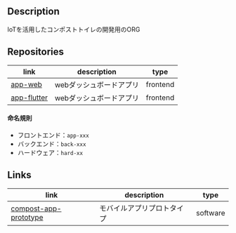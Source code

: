 ## Description
IoTを活用したコンポストトイレの開発用のORG

## Repositories
| link | description | type |
| -- | -- | -- |
| [app-web](https://github.com/inct-compost/app-web) | webダッシュボードアプリ | frontend |
| [app-flutter](https://github.com/inct-compost/app-flutter) | webダッシュボードアプリ | frontend |

#### 命名規則
- フロントエンド：`app-xxx`
- バックエンド：`back-xxx`
- ハードウェア：`hard-xx`

## Links
| link | description | type |
| -- | -- | -- |
| <a href="https://www.figma.com/file/wg4vNplFetTMIipIKTKbcS/compost-app-ios?node-id=102%3A302" target="_blank">compost-app-prototype</a> | モバイルアプリプロトタイプ | software |
